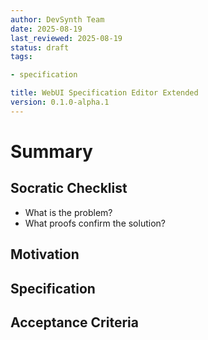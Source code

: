 ```yaml
---
author: DevSynth Team
date: 2025-08-19
last_reviewed: 2025-08-19
status: draft
tags:

- specification

title: WebUI Specification Editor Extended
version: 0.1.0-alpha.1
---
```


<!--
Required metadata fields:
- author: document author
- date: creation date
- last_reviewed: last review date
- status: draft | review | published
- tags: search keywords
- title: short descriptive name
- version: specification version
-->

# Summary

## Socratic Checklist
- What is the problem?
- What proofs confirm the solution?

## Motivation

## Specification

## Acceptance Criteria
